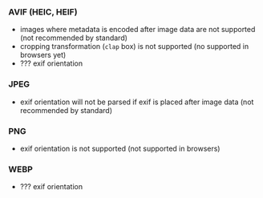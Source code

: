 ### AVIF (HEIC, HEIF)

 - images where metadata is encoded after image data are not supported (not recommended by standard)
 - cropping transformation (`clap` box) is not supported (no supported in browsers yet)
 - ??? exif orientation

### JPEG

 - exif orientation will not be parsed if exif is placed after image data (not recommended by standard)

### PNG

 - exif orientation is not supported (not supported in browsers)

### WEBP

 - ??? exif orientation
